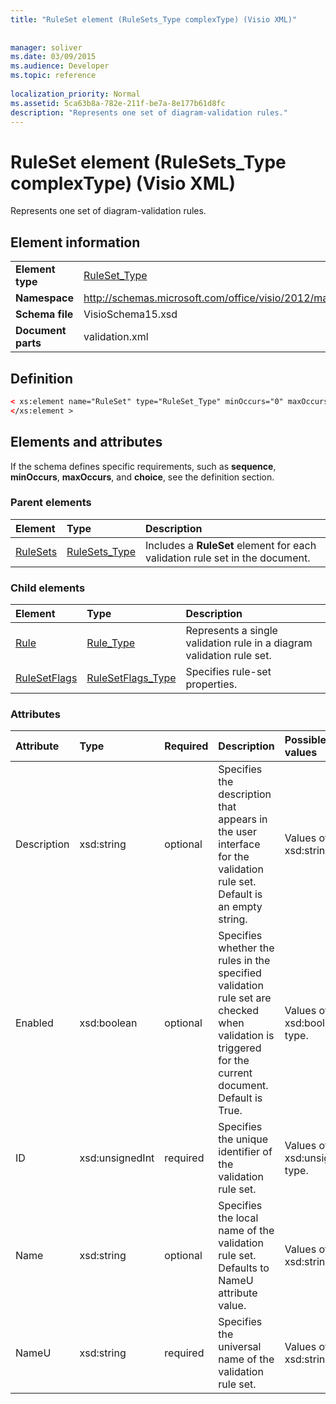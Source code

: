 ```yaml
---
title: "RuleSet element (RuleSets_Type complexType) (Visio XML)"
 
 
manager: soliver
ms.date: 03/09/2015
ms.audience: Developer
ms.topic: reference
 
localization_priority: Normal
ms.assetid: 5ca63b8a-782e-211f-be7a-8e177b61d8fc
description: "Represents one set of diagram-validation rules."
---
```


# RuleSet element (RuleSets_Type complexType) (Visio XML)

Represents one set of diagram-validation rules.
  
## Element information

|||
|:-----|:-----|
|**Element type** <br/> |[RuleSet_Type](ruleset_type-complextypevisio-xml.md) <br/> |
|**Namespace** <br/> |http://schemas.microsoft.com/office/visio/2012/main  <br/> |
|**Schema file** <br/> |VisioSchema15.xsd  <br/> |
|**Document parts** <br/> |validation.xml  <br/> |
   
## Definition

```XML
< xs:element name="RuleSet" type="RuleSet_Type" minOccurs="0" maxOccurs="unbounded" >
</xs:element >
```

## Elements and attributes

If the schema defines specific requirements, such as **sequence**, **minOccurs**, **maxOccurs**, and **choice**, see the definition section. 
  
### Parent elements

|**Element**|**Type**|**Description**|
|:-----|:-----|:-----|
|[RuleSets](rulesets-element-validation_type-complextypevisio-xml.md) <br/> |[RuleSets_Type](rulesets_type-complextypevisio-xml.md) <br/> |Includes a **RuleSet** element for each validation rule set in the document.  <br/> |
   
### Child elements

|**Element**|**Type**|**Description**|
|:-----|:-----|:-----|
|[Rule](rule-element-ruleset_type-complextypevisio-xml.md) <br/> |[Rule_Type](rule_type-complextypevisio-xml.md) <br/> |Represents a single validation rule in a diagram validation rule set.  <br/> |
|[RuleSetFlags](rulesetflags-element-ruleset_type-complextypevisio-xml.md) <br/> |[RuleSetFlags_Type](rulesetflags_type-complextypevisio-xml.md) <br/> |Specifies rule-set properties.  <br/> |
   
### Attributes

|**Attribute**|**Type**|**Required**|**Description**|**Possible values**|
|:-----|:-----|:-----|:-----|:-----|
|Description  <br/> |xsd:string  <br/> |optional  <br/> |Specifies the description that appears in the user interface for the validation rule set. Default is an empty string.  <br/> |Values of the xsd:string type.  <br/> |
|Enabled  <br/> |xsd:boolean  <br/> |optional  <br/> |Specifies whether the rules in the specified validation rule set are checked when validation is triggered for the current document. Default is True.  <br/> |Values of the xsd:boolean type.  <br/> |
|ID  <br/> |xsd:unsignedInt  <br/> |required  <br/> |Specifies the unique identifier of the validation rule set.  <br/> |Values of the xsd:unsignedInt type.  <br/> |
|Name  <br/> |xsd:string  <br/> |optional  <br/> |Specifies the local name of the validation rule set. Defaults to NameU attribute value.  <br/> |Values of the xsd:string type.  <br/> |
|NameU  <br/> |xsd:string  <br/> |required  <br/> |Specifies the universal name of the validation rule set.  <br/> |Values of the xsd:string type.  <br/> |
   

